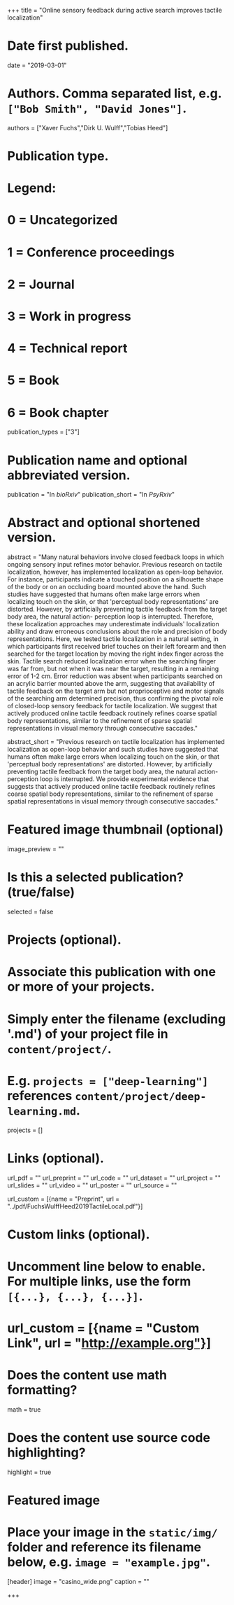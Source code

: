 +++
title = "Online sensory feedback during active search improves tactile localization"

# Date first published.
date = "2019-03-01"

# Authors. Comma separated list, e.g. `["Bob Smith", "David Jones"]`.
authors = ["Xaver Fuchs","Dirk U. Wulff","Tobias Heed"]

# Publication type.
# Legend:
# 0 = Uncategorized
# 1 = Conference proceedings
# 2 = Journal
# 3 = Work in progress
# 4 = Technical report
# 5 = Book
# 6 = Book chapter
publication_types = ["3"]

# Publication name and optional abbreviated version.
publication = "In *bioRxiv*"
publication_short = "In *PsyRxiv*"

# Abstract and optional shortened version.
abstract = "Many natural behaviors involve closed feedback loops in which ongoing sensory input refines motor behavior. Previous research on tactile localization, however, has implemented localization as open-loop behavior. For instance, participants indicate a touched position on a silhouette shape of the body or on an occluding board mounted above the hand. Such studies have suggested that humans often make large errors when localizing touch on the skin, or that 'perceptual body representations' are distorted. However, by artificially preventing tactile feedback from the target body area, the natural action- perception loop is interrupted. Therefore, these localization approaches may underestimate individuals' localization ability and draw erroneous conclusions about the role and precision of body representations. Here, we tested tactile localization in a natural setting, in which participants first received brief touches on their left forearm and then searched for the target location by moving the right index finger across the skin. Tactile search reduced localization error when the searching finger was far from, but not when it was near the target, resulting in a remaining error of 1-2 cm. Error reduction was absent when participants searched on an acrylic barrier mounted above the arm, suggesting that availability of tactile feedback on the target arm but not proprioceptive and motor signals of the searching arm determined precision, thus confirming the pivotal role of closed-loop sensory feedback for tactile localization. We suggest that actively produced online tactile feedback routinely refines coarse spatial body representations, similar to the refinement of sparse spatial representations in visual memory through consecutive saccades."

abstract_short = "Previous research on tactile localization has implemented localization as open-loop behavior and such studies have suggested that humans often make large errors when localizing touch on the skin, or that 'perceptual body representations' are distorted. However, by artificially preventing tactile feedback from the target body area, the natural action- perception loop is interrupted. We provide experimental evidence that suggests that actively produced online tactile feedback routinely refines coarse spatial body representations, similar to the refinement of sparse spatial representations in visual memory through consecutive saccades."


# Featured image thumbnail (optional)
image_preview = ""

# Is this a selected publication? (true/false)
selected = false

# Projects (optional).
#   Associate this publication with one or more of your projects.
#   Simply enter the filename (excluding '.md') of your project file in `content/project/`.
#   E.g. `projects = ["deep-learning"]` references `content/project/deep-learning.md`.
projects = []

# Links (optional).
url_pdf = ""
url_preprint = ""
url_code = ""
url_dataset = ""
url_project = ""
url_slides = ""
url_video = ""
url_poster = ""
url_source = ""

url_custom = [{name = "Preprint", url = "../pdf/FuchsWulffHeed2019TactileLocal.pdf"}]

# Custom links (optional).
#   Uncomment line below to enable. For multiple links, use the form `[{...}, {...}, {...}]`.
# url_custom = [{name = "Custom Link", url = "http://example.org"}]

# Does the content use math formatting?
math = true

# Does the content use source code highlighting?
highlight = true

# Featured image
# Place your image in the `static/img/` folder and reference its filename below, e.g. `image = "example.jpg"`.
[header]
image = "casino_wide.png"
caption = ""

+++

